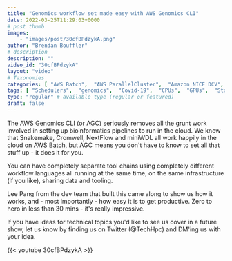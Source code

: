 ```yaml
---
title: "Genomics workflow set made easy with AWS Genomics CLI"
date: 2022-03-25T11:29:03+0000
# post thumb
images:
    - "images/post/30cfBPdzykA.png"
author: "Brendan Bouffler"
# description
description: ""
video_id: "30cfBPdzykA"
layout: "video"
# Taxonomies
categories: [ "AWS Batch",  "AWS ParallelCluster",  "Amazon NICE DCV",  "Life Sciences", ]
tags: [ "Schedulers",  "genomics",  "Covid-19",  "CPUs",  "GPUs",  "Storage",  "EC2",  "High Performance Computing",  "Lustre",  "pipelines",  "Batch",  "HPC",  "nextflow",  "snakemake",  "DCV",  "vizualization",  "cloud",  "cromwell",  "virtualization",  "ParallelCluster",  "WDL",  "AWS Batch",  "bioinformatics",  "miniWDL",  "techshorts", ]
type: "regular" # available type (regular or featured)
draft: false
---
```


The AWS Genomics CLI (or AGC) seriously removes all the grunt work involved in setting up bioinformatics pipelines to run in the cloud. We know that Snakemake, Cromwell, NextFlow and miniWDL all work happily in the cloud on AWS Batch, but AGC means you don't have to know to set all that stuff up - it does it for you.

You can have completely separate tool chains using completely different workflow languages all running at the same time, on the same infrastructure (if you like), sharing data and tooling.

Lee Pang from the dev team that built this came along to show us how it works, and - most importantly - how easy it is to get productive. Zero to hero in less than 30 mins - it's really impressive. 

If you have ideas for technical topics you'd like to see us cover in a future show, let us know by finding us on Twitter (@TechHpc) and DM'ing us with your idea.

{{< youtube 30cfBPdzykA >}}